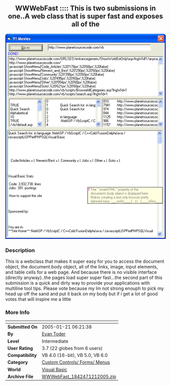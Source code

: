 ﻿<div align="center">

## WWWebFast :::: This is two submissions in one\.\.A web class that is super fast and exposes all of the

<img src="PIC200512163618157.gif">
</div>

### Description

This is a webclass that makes it super easy for you to access the document object, the document.body object, all of the links, image, input elements, and table cells for a web page. And because there is no visible interface (directly anyway)..the pages load super super fast...the second part of this submission is a quick and dirty way to provide your applications with multiline tool tips. Please vote because my Im not strong enouph to pick my head up off the sand and put it back on my body but if i get a lot of good votes that will inspire me a little
 
### More Info
 


<span>             |<span>
---                |---
**Submitted On**   |2005-01-21 06:21:38
**By**             |[Evan Toder](https://github.com/Planet-Source-Code/PSCIndex/blob/master/ByAuthor/evan-toder.md)
**Level**          |Intermediate
**User Rating**    |3.7 (22 globes from 6 users)
**Compatibility**  |VB 4\.0 \(16\-bit\), VB 5\.0, VB 6\.0
**Category**       |[Custom Controls/ Forms/  Menus](https://github.com/Planet-Source-Code/PSCIndex/blob/master/ByCategory/custom-controls-forms-menus__1-4.md)
**World**          |[Visual Basic](https://github.com/Planet-Source-Code/PSCIndex/blob/master/ByWorld/visual-basic.md)
**Archive File**   |[WWWebFast\_1842471212005\.zip](https://github.com/Planet-Source-Code/evan-toder-wwwebfast-this-is-two-submissions-in-one-a-web-class-that-is-super-fast-and-exp__1-58412/archive/master.zip)









